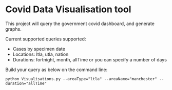 # Covid Data Visualisation tool

This project will query the government covid dashboard, and generate graphs.

Current supported queries supported:
- Cases by specimen date
- Locations: ltla, utla, nation
- Durations: fortnight, month, allTime or you can specify a number of days

Build your query as below on the command line:

`python Visualisations.py --areaType="ltla" --areaName="manchester" --duration="allTime"
`